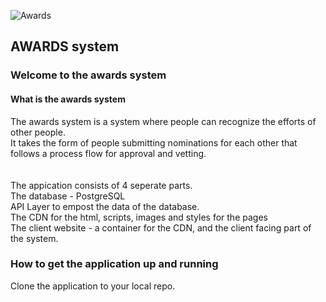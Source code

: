 
![Awards](https://github.com/roachmanza/Awards/blob/master/Client_Website_CDN/content/img/redtrophy36x36.png "Awards")
## AWARDS system

### Welcome to the awards system

#### What is the awards system
The awards system is a system where people can recognize the efforts of other people.<br/>
It takes the form of people submitting nominations for each other that follows a process flow for approval and vetting.<br/>
<br/>
<br/>
The appication consists of 4 seperate parts.<br/>
The database - PostgreSQL<br/>
API Layer to empost the data of the database.<br/>
The CDN for the html, scripts, images and styles for the pages<br/>
The client website - a container for the CDN, and the client facing part of the system.<br/>

### How to get the application up and running
Clone the application to your local repo.<br/>














